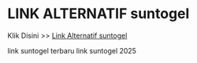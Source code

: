 # LINK ALTERNATIF suntogel

Klik Disini >> <a href="https://linksto.pages.dev/">Link Alternatif suntogel </a>

link suntogel terbaru
link suntogel 2025